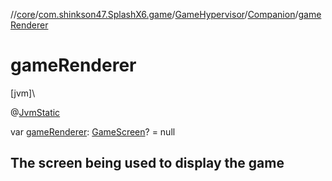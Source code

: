 //[core](../../../../index.md)/[com.shinkson47.SplashX6.game](../../index.md)/[GameHypervisor](../index.md)/[Companion](index.md)/[gameRenderer](game-renderer.md)

# gameRenderer

[jvm]\

@[JvmStatic](https://kotlinlang.org/api/latest/jvm/stdlib/kotlin.jvm/-jvm-static/index.html)

var [gameRenderer](game-renderer.md): [GameScreen](../../../com.shinkson47.SplashX6.rendering.screens.game/-game-screen/index.md)? = null

##  The screen being used to display the game
